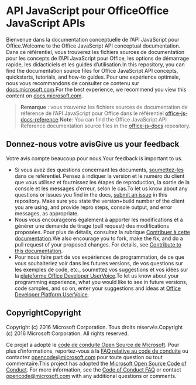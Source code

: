 # <a name="office-javascript-apis"></a><span data-ttu-id="0cd4a-101">API JavaScript pour Office</span><span class="sxs-lookup"><span data-stu-id="0cd4a-101">Office JavaScript APIs</span></span>

<span data-ttu-id="0cd4a-102">Bienvenue dans la documentation conceptuelle de l’API JavaScript pour Office.</span><span class="sxs-lookup"><span data-stu-id="0cd4a-102">Welcome to the Office JavaScript API conceptual documentation.</span></span> <span data-ttu-id="0cd4a-103">Dans ce référentiel, vous trouverez les fichiers sources de documentation pour les concepts de l’API JavaScript pour Office, les options de démarrage rapide, les didacticiels et les guides d’utilisation.</span><span class="sxs-lookup"><span data-stu-id="0cd4a-103">In this repository, you can find the documentation source files for Office JavaScript API concepts, quickstarts, tutorials, and how-to guides.</span></span> <span data-ttu-id="0cd4a-104">Pour une expérience optimale, nous vous recommandons de consulter ce contenu sur [docs.microsoft.com](https://docs.microsoft.com/office/dev/add-ins).</span><span class="sxs-lookup"><span data-stu-id="0cd4a-104">For the best experience, we recommend you view this content on [docs.microsoft.com](https://docs.microsoft.com/office/dev/add-ins).</span></span>

> <span data-ttu-id="0cd4a-105">**Remarque** : vous trouverez les fichiers sources de documentation de référence de l’API JavaScript pour Office dans le référentiel [office-js-docs-reference](https://github.com/OfficeDev/office-js-docs-reference).</span><span class="sxs-lookup"><span data-stu-id="0cd4a-105">**Note**: You can find the Office JavaScript API Reference documentation source files in the [office-js-docs](https://github.com/OfficeDev/office-js-docs-reference) repository.</span></span>

## <a name="give-us-your-feedback"></a><span data-ttu-id="0cd4a-106">Donnez-nous votre avis</span><span class="sxs-lookup"><span data-stu-id="0cd4a-106">Give us your feedback</span></span>

<span data-ttu-id="0cd4a-107">Votre avis compte beaucoup pour nous.</span><span class="sxs-lookup"><span data-stu-id="0cd4a-107">Your feedback is important to us.</span></span>
* <span data-ttu-id="0cd4a-p102">Si vous avez des questions concernant les documents, [soumettez-les](https://github.com/OfficeDev/office-js-docs-pr/issues) dans ce référentiel. Pensez à indiquer la version et le numéro du client que vous utilisez et fournissez les étapes de reproduction, la sortie de la console et les messages d’erreur, selon le cas.</span><span class="sxs-lookup"><span data-stu-id="0cd4a-p102">To let us know about any questions or issues you find in the docs, [submit an issue](https://github.com/OfficeDev/office-js-docs-pr/issues) in this repository. Make sure you state the version+build number of the client you are using, and provide repro steps, console output, and error messages, as appropriate.</span></span> 
* <span data-ttu-id="0cd4a-p103">Nous vous encourageons également à apporter les modifications et à générer une demande de tirage (pull request) des modifications proposées. Pour plus de détails, consultez la rubrique [Contribuer à cette documentation](Contributing.md).</span><span class="sxs-lookup"><span data-stu-id="0cd4a-p103">We also encourage you to fork, make the fix, and do a pull request of your proposed changes. For details, see [Contribute to this documentation](Contributing.md).</span></span> 
* <span data-ttu-id="0cd4a-112">Pour nous faire part de vos expériences de programmation, de ce que vous souhaiteriez voir dans les futures versions, de vos questions sur les exemples de code, etc., soumettez vos suggestions et vos idées sur la [plateforme Office Developer UserVoice](https://officespdev.uservoice.com/).</span><span class="sxs-lookup"><span data-stu-id="0cd4a-112">To let us know about your programming experience, what you would like to see in future versions, code samples, and so on, enter your suggestions and ideas at [Office Developer Platform UserVoice](https://officespdev.uservoice.com/).</span></span>

## <a name="copyright"></a><span data-ttu-id="0cd4a-113">Copyright</span><span class="sxs-lookup"><span data-stu-id="0cd4a-113">Copyright</span></span>

<span data-ttu-id="0cd4a-p104">Copyright (c) 2016 Microsoft Corporation. Tous droits réservés.</span><span class="sxs-lookup"><span data-stu-id="0cd4a-p104">Copyright (c) 2016 Microsoft Corporation. All rights reserved.</span></span>


<span data-ttu-id="0cd4a-p105">Ce projet a adopté le [code de conduite Open Source de Microsoft](https://opensource.microsoft.com/codeofconduct/). Pour plus d’informations, reportez-vous à la [FAQ relative au code de conduite](https://opensource.microsoft.com/codeofconduct/faq/) ou contactez [opencode@microsoft.com](mailto:opencode@microsoft.com) pour toute question ou tout commentaire.</span><span class="sxs-lookup"><span data-stu-id="0cd4a-p105">This project has adopted the [Microsoft Open Source Code of Conduct](https://opensource.microsoft.com/codeofconduct/). For more information, see the [Code of Conduct FAQ](https://opensource.microsoft.com/codeofconduct/faq/) or contact [opencode@microsoft.com](mailto:opencode@microsoft.com) with any additional questions or comments.</span></span>
